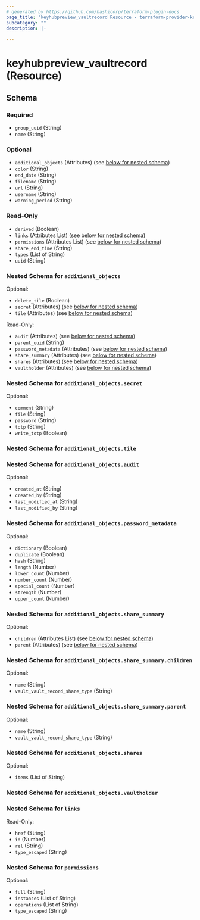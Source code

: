 ```yaml
---
# generated by https://github.com/hashicorp/terraform-plugin-docs
page_title: "keyhubpreview_vaultrecord Resource - terraform-provider-keyhubpreview"
subcategory: ""
description: |-
  
---
```


# keyhubpreview_vaultrecord (Resource)





<!-- schema generated by tfplugindocs -->
## Schema

### Required

- `group_uuid` (String)
- `name` (String)

### Optional

- `additional_objects` (Attributes) (see [below for nested schema](#nestedatt--additional_objects))
- `color` (String)
- `end_date` (String)
- `filename` (String)
- `url` (String)
- `username` (String)
- `warning_period` (String)

### Read-Only

- `derived` (Boolean)
- `links` (Attributes List) (see [below for nested schema](#nestedatt--links))
- `permissions` (Attributes List) (see [below for nested schema](#nestedatt--permissions))
- `share_end_time` (String)
- `types` (List of String)
- `uuid` (String)

<a id="nestedatt--additional_objects"></a>
### Nested Schema for `additional_objects`

Optional:

- `delete_tile` (Boolean)
- `secret` (Attributes) (see [below for nested schema](#nestedatt--additional_objects--secret))
- `tile` (Attributes) (see [below for nested schema](#nestedatt--additional_objects--tile))

Read-Only:

- `audit` (Attributes) (see [below for nested schema](#nestedatt--additional_objects--audit))
- `parent_uuid` (String)
- `password_metadata` (Attributes) (see [below for nested schema](#nestedatt--additional_objects--password_metadata))
- `share_summary` (Attributes) (see [below for nested schema](#nestedatt--additional_objects--share_summary))
- `shares` (Attributes) (see [below for nested schema](#nestedatt--additional_objects--shares))
- `vaultholder` (Attributes) (see [below for nested schema](#nestedatt--additional_objects--vaultholder))

<a id="nestedatt--additional_objects--secret"></a>
### Nested Schema for `additional_objects.secret`

Optional:

- `comment` (String)
- `file` (String)
- `password` (String)
- `totp` (String)
- `write_totp` (Boolean)


<a id="nestedatt--additional_objects--tile"></a>
### Nested Schema for `additional_objects.tile`


<a id="nestedatt--additional_objects--audit"></a>
### Nested Schema for `additional_objects.audit`

Optional:

- `created_at` (String)
- `created_by` (String)
- `last_modified_at` (String)
- `last_modified_by` (String)


<a id="nestedatt--additional_objects--password_metadata"></a>
### Nested Schema for `additional_objects.password_metadata`

Optional:

- `dictionary` (Boolean)
- `duplicate` (Boolean)
- `hash` (String)
- `length` (Number)
- `lower_count` (Number)
- `number_count` (Number)
- `special_count` (Number)
- `strength` (Number)
- `upper_count` (Number)


<a id="nestedatt--additional_objects--share_summary"></a>
### Nested Schema for `additional_objects.share_summary`

Optional:

- `children` (Attributes List) (see [below for nested schema](#nestedatt--additional_objects--share_summary--children))
- `parent` (Attributes) (see [below for nested schema](#nestedatt--additional_objects--share_summary--parent))

<a id="nestedatt--additional_objects--share_summary--children"></a>
### Nested Schema for `additional_objects.share_summary.children`

Optional:

- `name` (String)
- `vault_vault_record_share_type` (String)


<a id="nestedatt--additional_objects--share_summary--parent"></a>
### Nested Schema for `additional_objects.share_summary.parent`

Optional:

- `name` (String)
- `vault_vault_record_share_type` (String)



<a id="nestedatt--additional_objects--shares"></a>
### Nested Schema for `additional_objects.shares`

Optional:

- `items` (List of String)


<a id="nestedatt--additional_objects--vaultholder"></a>
### Nested Schema for `additional_objects.vaultholder`



<a id="nestedatt--links"></a>
### Nested Schema for `links`

Read-Only:

- `href` (String)
- `id` (Number)
- `rel` (String)
- `type_escaped` (String)


<a id="nestedatt--permissions"></a>
### Nested Schema for `permissions`

Optional:

- `full` (String)
- `instances` (List of String)
- `operations` (List of String)
- `type_escaped` (String)
